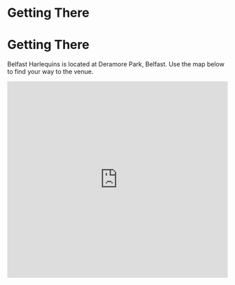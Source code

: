 # Getting There


# Getting There

Belfast Harlequins is located at Deramore Park, Belfast. Use the map below to find your way to the venue.

<iframe width="100%" height="450" frameborder="0" style="border:0" src="https://www.google.com/maps/embed/v1/place?key=AIzaSyBaHdcT3c1wKGSB1HW4I1ztKh-9I6PX47U&q=Belfast+Harlequins" allowfullscreen></iframe>


